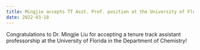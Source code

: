 ```yaml
---
title: Mingjie accepts TT Asst. Prof. position at the University of Florida
date: 2022-03-18
---
```


Congratulations to Dr. Mingjie Liu for accepting a tenure track assistant professorship at the University of Florida in the Department of Chemistry!

<!--more-->
